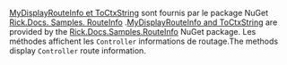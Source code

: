 <span data-ttu-id="d40cb-101">[MyDisplayRouteInfo et ToCtxString](https://github.com/Rick-Anderson/RouteInfo/blob/master/Microsoft.Docs.Samples.RouteInfo/ControllerContextExtensions.cs) sont fournis par le package NuGet [Rick.Docs. Samples. RouteInfo](https://www.nuget.org/packages/Rick.Docs.Samples.RouteInfo) .</span><span class="sxs-lookup"><span data-stu-id="d40cb-101">[MyDisplayRouteInfo and ToCtxString](https://github.com/Rick-Anderson/RouteInfo/blob/master/Microsoft.Docs.Samples.RouteInfo/ControllerContextExtensions.cs) are provided by the [Rick.Docs.Samples.RouteInfo](https://www.nuget.org/packages/Rick.Docs.Samples.RouteInfo) NuGet package.</span></span> <span data-ttu-id="d40cb-102">Les méthodes affichent les `Controller` informations de routage.</span><span class="sxs-lookup"><span data-stu-id="d40cb-102">The methods display `Controller` route information.</span></span>